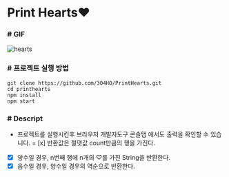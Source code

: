 # Print Hearts❤️

### # GIF

![hearts](https://user-images.githubusercontent.com/91649767/208241326-13527f73-96d5-485f-8f38-35fe6b352d66.gif)

### # 프로젝트 실행 방법

```
git clone https://github.com/304HO/PrintHearts.git
cd printhearts
npm install
npm start
```

### # Descript

- 프로젝트를 실행시킨후 브라우저 개발자도구 콘솔탭 에서도 출력을 확인할 수 있습니다.
= [x] 반환값은 절댓값 count만큼의 행을 가진다.
- [x] 양수일 경우, n번째 행에 n개의 ♡를 가진 String을 반환한다.
- [x] 음수일 경우, 양수일 경우의 역순으로 반환한다.
